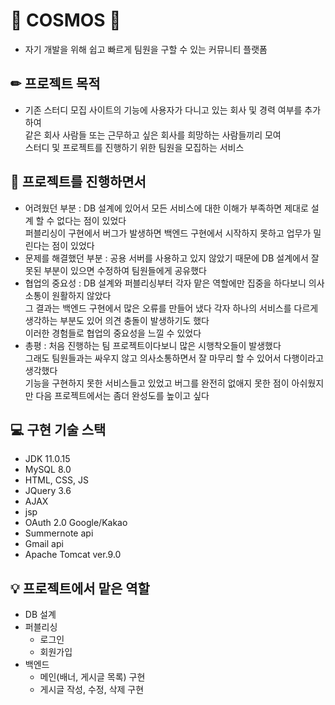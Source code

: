 # 💫 COSMOS 💫
- 자기 개발을 위해 쉽고 빠르게
팀원을 구할 수 있는 커뮤니티 플랫폼

## ✏ 프로젝트 목적 
- 기존 스터디 모집 사이트의 기능에 사용자가 다니고 있는 회사 및 경력 여부를 추가하여 <br>
같은 회사 사람들 또는 근무하고 싶은 회사를 희망하는 사람들끼리 모여 <br>
스터디 및 프로젝트를 진행하기 위한 팀원을 모집하는 서비스

## 🧐 프로젝트를 진행하면서
- 어려웠던 부분 : DB 설계에 있어서 모든 서비스에 대한 이해가 부족하면 제대로 설계 할 수 없다는 점이 있었다 <br>
                 퍼블리싱이 구현에서 버그가 발생하면 백엔드 구현에서 시작하지 못하고 업무가 밀린다는 점이 있었다
- 문제를 해결했던 부분 : 공용 서버를 사용하고 있지 않았기 때문에 DB 설계에서 잘못된 부분이 있으면 수정하여 팀원들에게 공유했다 <br>
- 협업의 중요성 : DB 설계와 퍼블리싱부터 각자 맡은 역할에만 집중을 하다보니 의사소통이 원활하지 않았다 <br>
                 그 결과는 백엔드 구현에서 많은 오류를 만들어 냈다 각자 하나의 서비스를 다르게 생각하는 부분도 있어 의견 충돌이 발생하기도 했다 <br>
                 이러한 경험들로 협업의 중요성을 느낄 수 있었다
- 총평 : 처음 진행하는 팀 프로젝트이다보니 많은 시행착오들이 발생했다 <br>
        그래도 팀원들과는 싸우지 않고 의사소통하면서 잘 마무리 할 수 있어서 다행이라고 생각했다 <br>
        기능을 구현하지 못한 서비스들고 있었고 버그를 완전히 없애지 못한 점이 아쉬웠지만 다음 프로젝트에서는 좀더 완성도를 높이고 싶다

## 💻 구현 기술 스택 
- JDK 11.0.15
- MySQL 8.0
- HTML, CSS, JS
- JQuery 3.6
- AJAX
- jsp
- OAuth 2.0 Google/Kakao
- Summernote api 
- Gmail api
- Apache Tomcat ver.9.0
 
## 💡 프로젝트에서 맡은 역할 
* DB 설계
* 퍼블리싱
  - 로그인
  - 회원가입
* 백엔드
  - 메인(배너, 게시글 목록) 구현
  - 게시글 작성, 수정, 삭제 구현
